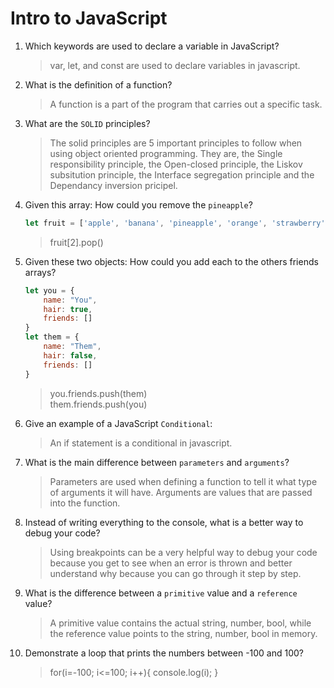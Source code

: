 # Intro to JavaScript
01. Which keywords are used to declare a variable in JavaScript?

    > var, let, and const are used to declare variables in javascript.

02. What is the definition of a function?

    > A function is a part of the program that carries out a specific task.

03. What are the `SOLID` principles?

    > The solid principles are 5 important principles to follow when using object oriented programming. They are, the Single responsibility principle, the Open-closed principle, the Liskov subsitution principle, the Interface segregation principle and the Dependancy inversion pricipel.

04. Given this array: How could you remove the `pineapple`?

    ```js
    let fruit = ['apple', 'banana', 'pineapple', 'orange', 'strawberry']
    ```

    > fruit[2].pop()

05. Given these two objects: How could you add each to the others friends arrays?

    ```js
    let you = {
        name: "You",
        hair: true,
        friends: []
    }
    let them = {
        name: "Them",
        hair: false,
        friends: []
    }
    ```

    > you.friends.push(them)       
     them.friends.push(you)

06. Give an example of a JavaScript `Conditional`:

    > An if statement is a conditional in javascript. 

07. What is the main difference between `parameters` and `arguments`?

    > Parameters are used when defining a function to tell it what type of arguments it will have. Arguments are values that are passed into the function.

08. Instead of writing everything to the console, what is a better way to debug your code?

    > Using breakpoints can be a very helpful way to debug your code because you get to see when an error is thrown and better understand why because you can go through it step by step.

09. What is the difference between a `primitive` value and a `reference` value?

    > A primitive value contains the actual string, number, bool, while the reference value points to the string, number, bool in memory.

10. Demonstrate a loop that prints the numbers between -100 and 100?

    > for(i=-100; i<=100; i++){
        console.log(i);
    }
